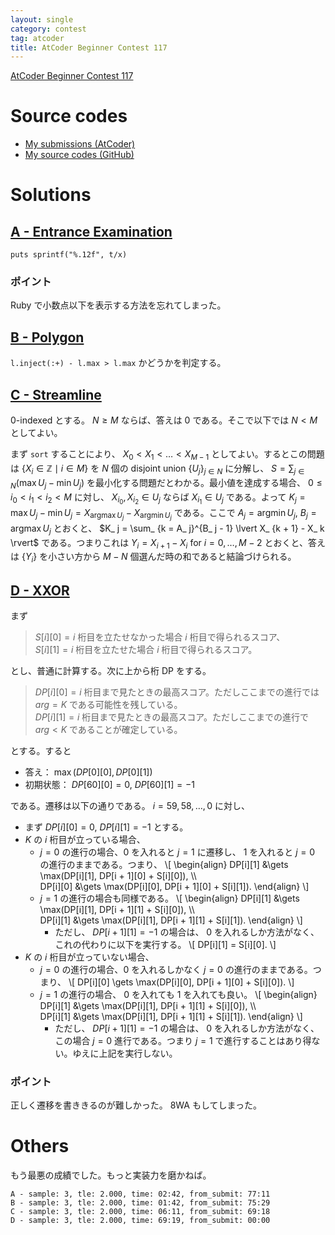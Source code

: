 ```yaml
---
layout: single
category: contest
tag: atcoder
title: AtCoder Beginner Contest 117
---
```


[AtCoder Beginner Contest 117](https://atcoder.jp/contests/abc117)

# Source codes

- [My submissions (AtCoder)](https://atcoder.jp/contests/abc117/submissions?f.User=kazunetakahashi)
- [My source codes (GitHub)](https://github.com/kazunetakahashi/atcoder/tree/master/2019/0203_ABC117)

# Solutions

## [A - Entrance Examination](https://atcoder.jp/contests/abc117/tasks/abc117_a)

`puts sprintf("%.12f", t/x)`

### ポイント

Ruby で小数点以下を表示する方法を忘れてしまった。

## [B - Polygon](https://atcoder.jp/contests/abc117/tasks/abc117_b)

`l.inject(:+) - l.max > l.max` かどうかを判定する。

## [C - Streamline](https://atcoder.jp/contests/abc117/tasks/abc117_c)

$0$-indexed とする。 $N \geq M$ ならば、答えは $0$ である。そこで以下では $N < M$ としてよい。

まず `sort` することにより、 $X_ 0 < X_ 1 < \dots < X_ {M - 1}$ としてよい。するとこの問題は $\{ X_ i \in \mathbb{Z} \mid i \in M \}$ を $N$ 個の disjoint union $\{ U_ j \}_ {j \in N}$ に分解し、 $S = \sum_ {j \in N} (\max U_ j - \min U_ j)$ を最小化する問題だとわかる。最小値を達成する場合、 $0 \leq i_ 0 < i_ 1 < i_ 2 < M$ に対し、 $X_ {i_ 0}, X_ {i_ 2} \in U_ j$ ならば $X_ {i_ 1} \in U_ j$ である。よって $K_ j = \max U_ j - \min U_ j = X_ {\mathop{\mathrm{argmax}} U_ j} - X_ {\mathop{\mathrm{argmin}} U_ j}$ である。ここで $A_ j = \mathop{\mathrm{argmin}} U_ j$, $B_ j = \mathop{\mathrm{argmax}} U_ j$ とおくと、 $K_ j = \sum_ {k = A_ j}^{B_ j - 1} \lvert X_ {k + 1}  - X_ k \rvert$ である。つまりこれは $Y_ i = X_ {i + 1} - X_ i$ for $i = 0, \dots, M - 2$ とおくと、答えは $\{ Y_ i \}$ を小さい方から $M - N$ 個選んだ時の和であると結論づけられる。

## [D - XXOR](https://atcoder.jp/contests/abc117/tasks/abc117_d)

まず

> $S[i][0] = i$ 桁目を立たせなかった場合 $i$ 桁目で得られるスコア、<br>
> $S[i][1] = i$ 桁目を立たせた場合 $i$ 桁目で得られるスコア。

とし、普通に計算する。次に上から桁 DP をする。

> $DP[i][0] = i$ 桁目まで見たときの最高スコア。ただしここまでの進行では $arg = K$ である可能性を残している。<br>
> $DP[i][1] = i$ 桁目まで見たときの最高スコア。ただしここまでの進行で $arg < K$ であることが確定している。

とする。すると

- 答え： $\max(DP[0][0], DP[0][1])$
- 初期状態： $DP[60][0] = 0$, $DP[60][1] = -1$

である。遷移は以下の通りである。 $i = 59, 58, \dots, 0$ に対し、

- まず $DP[i][0] = 0$, $DP[i][1] = -1$ とする。
- $K$ の $i$ 桁目が立っている場合、
  - $j = 0$ の進行の場合、$0$ を入れると $j = 1$ に遷移し、 $1$ を入れると $j = 0$ の進行のままである。つまり、
  \\[
    \begin{align}
      DP[i][1] &\gets \max(DP[i][1], DP[i + 1][0] + S[i][0]), \\\\\
      DP[i][0] &\gets \max(DP[i][0], DP[i + 1][0] + S[i][1]).
    \end{align}
  \\]
  - $j = 1$ の進行の場合も同様である。
  \\[
    \begin{align}
      DP[i][1] &\gets \max(DP[i][1], DP[i + 1][1] + S[i][0]), \\\\\
      DP[i][1] &\gets \max(DP[i][1], DP[i + 1][1] + S[i][1]).
    \end{align}
  \\]
    - ただし、 $DP[i + 1][1] = -1$ の場合は、 $0$ を入れるしか方法がなく、これの代わりに以下を実行する。
    \\[
      DP[i][1] = S[i][0].
    \\]
- $K$ の $i$ 桁目が立っていない場合、
  - $j = 0$ の進行の場合、$0$ を入れるしかなく $j = 0$ の進行のままである。つまり、
  \\[
    DP[i][0] \gets \max(DP[i][0], DP[i + 1][0] + S[i][0]).
  \\]
  - $j = 1$ の進行の場合、 $0$ を入れても $1$ を入れても良い。
  \\[
    \begin{align}
      DP[i][1] &\gets \max(DP[i][1], DP[i + 1][1] + S[i][0]), \\\\\
      DP[i][1] &\gets \max(DP[i][1], DP[i + 1][1] + S[i][1]).
    \end{align}
  \\]
    - ただし、 $DP[i + 1][1] = -1$ の場合は、 $0$ を入れるしか方法がなく、この場合 $j = 0$ 進行である。つまり $j = 1$ で進行することはあり得ない。ゆえに上記を実行しない。

### ポイント

正しく遷移を書ききるのが難しかった。 8WA もしてしまった。

# Others

もう最悪の成績でした。もっと実装力を磨かねば。

```
A - sample: 3, tle: 2.000, time: 02:42, from_submit: 77:11
B - sample: 3, tle: 2.000, time: 01:42, from_submit: 75:29
C - sample: 3, tle: 2.000, time: 06:11, from_submit: 69:18
D - sample: 3, tle: 2.000, time: 69:19, from_submit: 00:00
```
